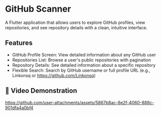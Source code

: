 # GitHub Scanner

A Flutter application that allows users to explore GitHub profiles, view repositories, and see repository details with a clean, intuitive interface.

## Features

- GitHub Profile Screen: View detailed information about any GitHub user
- Repositories List: Browse a user's public repositories with pagination
- Repository Details: See detailed information about a specific repository
- Flexible Search: Search by GitHub username or full profile URL (e.g., Linkonsq or https://github.com/Linkonsq)

## 🎥 Video Demonstration

https://github.com/user-attachments/assets/5867b8ac-8e2f-4060-888c-901dfa4a0bf4

